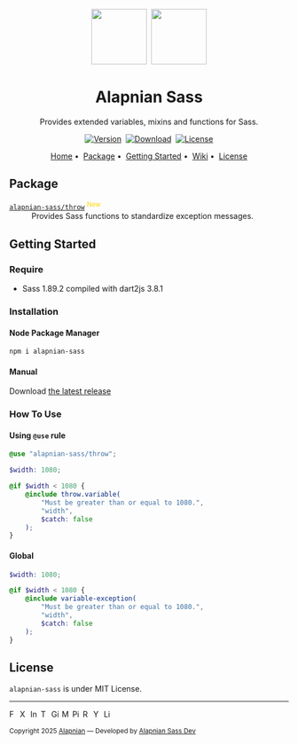 <p align="center">
    <a target="_blank" href="https://alapnian.com/"><img height="100" src="https://github.com/alapnian.png"/></a>&nbsp;
    <a target="_blank" href="https://sass-lang.com/"><img height="100" src="https://sass-lang.com/assets/img/logos/logo.svg"/></a>
</p>

<h1 align="center">
    Alapnian Sass
</h1>

<p align="center">Provides extended variables, mixins and functions for Sass.</p>

<p align="center">
    <a target="_blank" href="https://www.npmjs.com/package/alapnian-sass"><img alt="Version" src="https://img.shields.io/npm/v/alapnian-sass"/></a>&nbsp;
    <a target="_blank" href="https://npmtrends.com/alapnian-sass"><img alt="Download" src="https://img.shields.io/npm/dy/alapnian-sass"/></a>&nbsp;
    <a target="_blank" href="LICENSE"><img alt="License" src="https://img.shields.io/github/license/alapnian/alapnian-sass"/></a>
</p>

<p align="center">
    <a href="https://github.com/alapnian/alapnian-sass">Home</a>&nbsp;•&nbsp;
    <a href="#package">Package</a>&nbsp;•&nbsp;
    <a href="#getting-started">Getting Started</a>&nbsp;•&nbsp;
    <a target="_blank" href="">Wiki</a>&nbsp;•&nbsp;
    <a href="#license">License</a>
</p>

<h2>Package</h2>
<dl>
    <dt><a target="_blank" href="https://github.com/alapnian/sass-modules/wiki/Package#-throw"><code>alapnian-sass/throw</code></a> <sup><span style="color: gold;">New</span></sup></dt>
    <dd>Provides Sass functions to standardize exception messages.</dd>
</dl>

<h2>Getting Started</h2>

<h3>Require</h3>

<ul>
    <li>Sass 1.89.2 compiled with dart2js 3.8.1</li>
</ul>

<h3>Installation</h3>
<h4>Node Package Manager</h4>

```bash
npm i alapnian-sass
```

<h4>Manual</h4>
<p>Download <a href="https://github.com/alapnian/alapnian-sass/releases">the latest release</a></p>

<h3>How To Use</h3>

<h4>Using <code>@use</code> rule</h4>

```scss
@use "alapnian-sass/throw";

$width: 1080;

@if $width < 1080 {
    @include throw.variable(
        "Must be greater than or equal to 1080.",
        "width", 
        $catch: false
    );
}
```

<h4>Global</h4>

```scss
$width: 1080;

@if $width < 1080 {
    @include variable-exception(
        "Must be greater than or equal to 1080.",
        "width",
        $catch: false
    );
}
```

<h2>License</h2>
<p><code>alapnian-sass</code> is under MIT License.</p>

<hr>

<p align="">
    <a target="_blank" title="Facebook" href="javasript:void(0)"><img height="15" alt="Facebook" src="https://img.shields.io/badge/-%231877F2.svg?style=badge&logo=Facebook&logoColor=white"/></a>
    <a target="_blank" title="Twitter / X" href="javasript:void(0)"><img height="15" alt="X" src="https://img.shields.io/badge/-%23000000.svg?style=badge&logo=X&logoColor=white"/></a>
    <a target="_blank" title="Instagram" href="javasript:void(0)"><img height="15" alt="Instagram" src="https://img.shields.io/badge/-%23E4405F.svg?style=badge&logo=Instagram&logoColor=white"/></a>
    <a target="_blank" title="Threads" href="javasript:void(0)"><img height="15" alt="Threads" src="https://img.shields.io/badge/-000000?style=badge&logo=Threads&logoColor=white"/></a>
    <a target="_blank" title="GitHub" href="javasript:void(0)"><img height="15" alt="GitHub" src="https://img.shields.io/badge/-%23121011.svg?style=badge&logo=github&logoColor=white"/></a>
    <a target="_blank" title="Mastodon" href="javasript:void(0)"><img height="15" alt="Mastodon" src="https://img.shields.io/badge/-%232B90D9?style=badge&logo=mastodon&logoColor=white"/></a>
    <a target="_blank" title="Pinterest" href="javasript:void(0)"><img height="15" alt="Pinterest" src="https://img.shields.io/badge/-%23E60023.svg?style=badge&logo=Pinterest&logoColor=white"/></a>
    <a target="_blank" title="Reddit" href="javasript:void(0)"><img height="15" alt="Reddit" src="https://img.shields.io/badge/-FF4500?style=badge&logo=reddit&logoColor=white"/></a>
    <a target="_blank" title="YouTube" href="javasript:void(0)"><img height="15" alt="YouTube" src="https://img.shields.io/badge/-%23FF0000.svg?style=badge&logo=YouTube&logoColor=white"/></a>
    <a target="_blank" title="LinkedIn" href="javasript:void(0)"><img height="15" alt="LinkedIn" src="https://img.shields.io/badge/linkedin-%230077B5.svg?style=badge&logo=linkedin&logoColor=white"/></a>
</p>
<p align="">
<small>
    Copyright 2025 <a href="https://alapnian.com/">Alapnian</a> — Developed by <a href="mailto:sass.dev@alapnian.com">Alapnian Sass Dev</a>
</small>
</p>